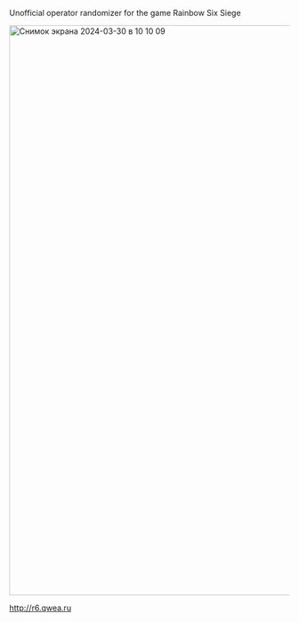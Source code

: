 Unofficial operator randomizer for the game Rainbow Six Siege

<img width="1025" alt="Снимок экрана 2024-03-30 в 10 10 09" src="https://github.com/sl1pperq/r6club/assets/122549207/93b4f236-af6b-4d6f-acc6-e6a403c023dd">

http://r6.qwea.ru
